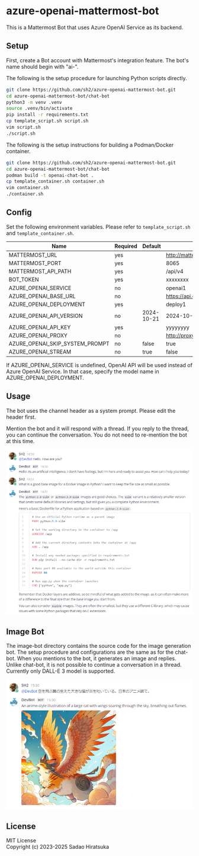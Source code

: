 # azure-openai-mattermost-bot

This is a Mattermost Bot that uses Azure OpenAI Service as its backend.

## Setup

First, create a Bot account with Mattermost's integration feature.
The bot's name should begin with "ai-".

The following is the setup procedure for launching Python scripts directly.

```bash
git clone https://github.com/sh2/azure-openai-mattermost-bot.git
cd azure-openai-mattermost-bot/chat-bot
python3 -m venv .venv
source .venv/bin/activate
pip install -r requirements.txt
cp template_script.sh script.sh
vim script.sh
./script.sh
```

The following is the setup instructions for building a Podman/Docker container.

```bash
git clone https://github.com/sh2/azure-openai-mattermost-bot.git
cd azure-openai-mattermost-bot/chat-bot
podman build -t openai-chat-bot .
cp template_container.sh container.sh
vim container.sh
./container.sh
```

## Config

Set the following environment variables.
Please refer to `template_script.sh` and `template_container.sh`.

| Name | Required | Default | Example |
| ---- | ---- | ---- | ---- |
| MATTERMOST_URL | yes | | <http://mattermost.example.com> |
| MATTERMOST_PORT | yes | | 8065 |
| MATTERMOST_API_PATH | yes | | /api/v4 |
| BOT_TOKEN | yes | | xxxxxxxx |
| AZURE_OPENAI_SERVICE | no | | openai1 |
| AZURE_OPENAI_BASE_URL | no | | <https://api.example.com> |
| AZURE_OPENAI_DEPLOYMENT | yes | | deploy1 |
| AZURE_OPENAI_API_VERSION | no | 2024-10-21 | 2024-10-21 |
| AZURE_OPENAI_API_KEY | yes | | yyyyyyyy |
| AZURE_OPENAI_PROXY | no | | <http://proxy.example.com:8080> |
| AZURE_OPENAI_SKIP_SYSTEM_PROMPT | no | false | true |
| AZURE_OPENAI_STREAM | no | true | false |

If AZURE_OPENAI_SERVICE is undefined, OpenAI API will be used instead of Azure OpenAI Service.
In that case, specify the model name in AZURE_OPENAI_DEPLOYMENT.

## Usage

The bot uses the channel header as a system prompt.
Please edit the header first.

Mention the bot and it will respond with a thread.
If you reply to the thread, you can continue the conversation.
You do not need to re-mention the bot at this time.

![Chat Sample](sample_chat.png)

## Image Bot

The image-bot directory contains the source code for the image generation bot.
The setup procedure and configurations are the same as for the chat-bot.
When you mentions to the bot, it generates an image and replies.
Unlike chat-bot, it is not possible to continue a conversation in a thread.
Currently only DALL-E 3 model is supported.

![Image Sample](sample_image.png)

## License

MIT License  
Copyright (c) 2023-2025 Sadao Hiratsuka
